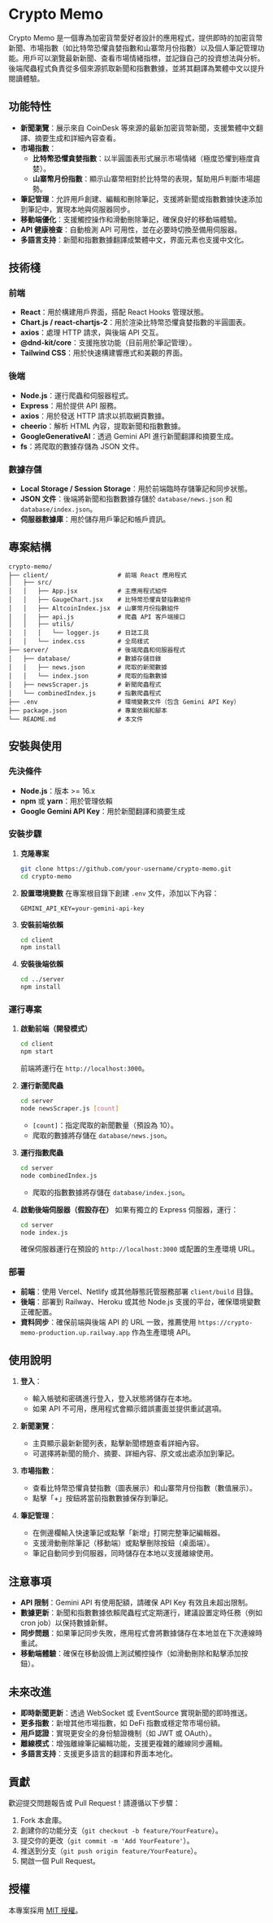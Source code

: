 
# Crypto Memo

Crypto Memo 是一個專為加密貨幣愛好者設計的應用程式，提供即時的加密貨幣新聞、市場指數（如比特幣恐懼貪婪指數和山寨幣月份指數）以及個人筆記管理功能。用戶可以瀏覽最新新聞、查看市場情緒指標，並記錄自己的投資想法與分析。後端爬蟲程式負責從多個來源抓取新聞和指數數據，並將其翻譯為繁體中文以提升閱讀體驗。

## 功能特性

- **新聞瀏覽**：展示來自 CoinDesk 等來源的最新加密貨幣新聞，支援繁體中文翻譯、摘要生成和詳細內容查看。
- **市場指數**：
  - **比特幣恐懼貪婪指數**：以半圓圖表形式展示市場情緒（極度恐懼到極度貪婪）。
  - **山寨幣月份指數**：顯示山寨幣相對於比特幣的表現，幫助用戶判斷市場趨勢。
- **筆記管理**：允許用戶創建、編輯和刪除筆記，支援將新聞或指數數據快速添加到筆記中，實現本地與伺服器同步。
- **移動端優化**：支援觸控操作和滑動刪除筆記，確保良好的移動端體驗。
- **API 健康檢查**：自動檢測 API 可用性，並在必要時切換至備用伺服器。
- **多語言支持**：新聞和指數數據翻譯成繁體中文，界面元素也支援中文化。

## 技術棧

### 前端
- **React**：用於構建用戶界面，搭配 React Hooks 管理狀態。
- **Chart.js / react-chartjs-2**：用於渲染比特幣恐懼貪婪指數的半圓圖表。
- **axios**：處理 HTTP 請求，與後端 API 交互。
- **@dnd-kit/core**：支援拖放功能（目前用於筆記管理）。
- **Tailwind CSS**：用於快速構建響應式和美觀的界面。

### 後端
- **Node.js**：運行爬蟲和伺服器程式。
- **Express**：用於提供 API 服務。
- **axios**：用於發送 HTTP 請求以抓取網頁數據。
- **cheerio**：解析 HTML 內容，提取新聞和指數數據。
- **GoogleGenerativeAI**：透過 Gemini API 進行新聞翻譯和摘要生成。
- **fs**：將爬取的數據存儲為 JSON 文件。

### 數據存儲
- **Local Storage / Session Storage**：用於前端臨時存儲筆記和同步狀態。
- **JSON 文件**：後端將新聞和指數數據存儲於 `database/news.json` 和 `database/index.json`。
- **伺服器數據庫**：用於儲存用戶筆記和帳戶資訊。

## 專案結構

```
crypto-memo/
├── client/                   # 前端 React 應用程式
│   ├── src/
│   │   ├── App.jsx           # 主應用程式組件
│   │   ├── GaugeChart.jsx    # 比特幣恐懼貪婪指數組件
│   │   ├── AltcoinIndex.jsx  # 山寨幣月份指數組件
│   │   ├── api.js            # 爬蟲 API 客戶端接口
│   │   ├── utils/
│   │   │   └── logger.js     # 日誌工具
│   │   └── index.css         # 全局樣式
├── server/                   # 後端爬蟲和伺服器程式
│   ├── database/             # 數據存儲目錄
│   │   ├── news.json         # 爬取的新聞數據
│   │   └── index.json        # 爬取的指數數據
│   ├── newsScraper.js        # 新聞爬蟲程式
│   └── combinedIndex.js      # 指數爬蟲程式
├── .env                      # 環境變數文件（包含 Gemini API Key）
├── package.json              # 專案依賴和腳本
└── README.md                 # 本文件
```

## 安裝與使用

### 先決條件
- **Node.js**：版本 >= 16.x
- **npm** 或 **yarn**：用於管理依賴
- **Google Gemini API Key**：用於新聞翻譯和摘要生成

### 安裝步驟

1. **克隆專案**
   ```bash
   git clone https://github.com/your-username/crypto-memo.git
   cd crypto-memo
   ```

2. **設置環境變數**
   在專案根目錄下創建 `.env` 文件，添加以下內容：
   ```plaintext
   GEMINI_API_KEY=your-gemini-api-key
   ```

3. **安裝前端依賴**
   ```bash
   cd client
   npm install
   ```

4. **安裝後端依賴**
   ```bash
   cd ../server
   npm install
   ```

### 運行專案

1. **啟動前端（開發模式）**
   ```bash
   cd client
   npm start
   ```
   前端將運行在 `http://localhost:3000`。

2. **運行新聞爬蟲**
   ```bash
   cd server
   node newsScraper.js [count]
   ```
   - `[count]`：指定爬取的新聞數量（預設為 10）。
   - 爬取的數據將存儲在 `database/news.json`。

3. **運行指數爬蟲**
   ```bash
   cd server
   node combinedIndex.js
   ```
   - 爬取的指數數據將存儲在 `database/index.json`。

4. **啟動後端伺服器（假設存在）**
   如果有獨立的 Express 伺服器，運行：
   ```bash
   cd server
   node index.js
   ```
   確保伺服器運行在預設的 `http://localhost:3000` 或配置的生產環境 URL。

### 部署

- **前端**：使用 Vercel、Netlify 或其他靜態託管服務部署 `client/build` 目錄。
- **後端**：部署到 Railway、Heroku 或其他 Node.js 支援的平台，確保環境變數正確配置。
- **資料同步**：確保前端與後端 API 的 URL 一致，推薦使用 `https://crypto-memo-production.up.railway.app` 作為生產環境 API。

## 使用說明

1. **登入**：
   - 輸入帳號和密碼進行登入，登入狀態將儲存在本地。
   - 如果 API 不可用，應用程式會顯示錯誤畫面並提供重試選項。

2. **新聞瀏覽**：
   - 主頁顯示最新新聞列表，點擊新聞標題查看詳細內容。
   - 可選擇將新聞的簡介、摘要、詳細內容、原文或出處添加到筆記。

3. **市場指數**：
   - 查看比特幣恐懼貪婪指數（圖表展示）和山寨幣月份指數（數值展示）。
   - 點擊「+」按鈕將當前指數數據保存到筆記。

4. **筆記管理**：
   - 在側邊欄輸入快速筆記或點擊「新增」打開完整筆記編輯器。
   - 支援滑動刪除筆記（移動端）或點擊刪除按鈕（桌面端）。
   - 筆記自動同步到伺服器，同時儲存在本地以支援離線使用。

## 注意事項

- **API 限制**：Gemini API 有使用配額，請確保 API Key 有效且未超出限制。
- **數據更新**：新聞和指數數據依賴爬蟲程式定期運行，建議設置定時任務（例如 cron job）以保持數據新鮮。
- **同步問題**：如果筆記同步失敗，應用程式會將數據儲存在本地並在下次連線時重試。
- **移動端體驗**：確保在移動設備上測試觸控操作（如滑動刪除和點擊添加按鈕）。

## 未來改進

- **即時新聞更新**：透過 WebSocket 或 EventSource 實現新聞的即時推送。
- **更多指數**：新增其他市場指數，如 DeFi 指數或穩定幣市場份額。
- **用戶認證**：實現更安全的身份驗證機制（如 JWT 或 OAuth）。
- **離線模式**：增強離線筆記編輯功能，支援更複雜的離線同步邏輯。
- **多語言支持**：支援更多語言的翻譯和界面本地化。

## 貢獻

歡迎提交問題報告或 Pull Request！請遵循以下步驟：
1. Fork 本倉庫。
2. 創建你的功能分支（`git checkout -b feature/YourFeature`）。
3. 提交你的更改（`git commit -m 'Add YourFeature'`）。
4. 推送到分支（`git push origin feature/YourFeature`）。
5. 開啟一個 Pull Request。

## 授權

本專案採用 [MIT 授權](LICENSE)。
